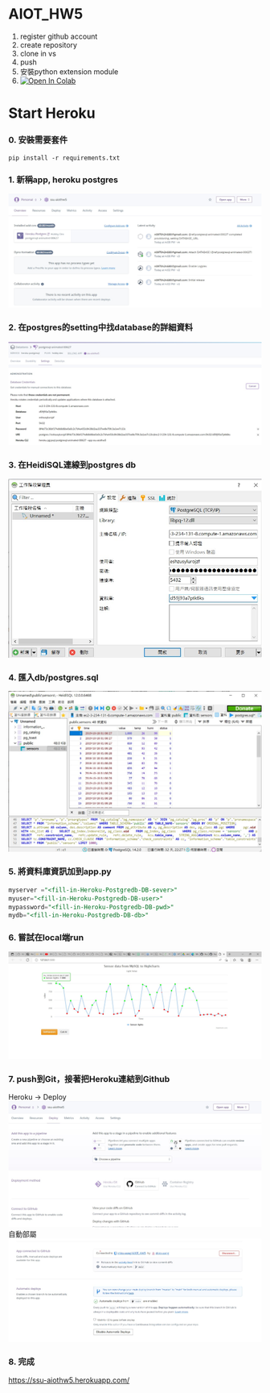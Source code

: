 # AIOT_HW5
1. register github account 
2. create repository
3. clone in vs
4. push
5. 安裝python extension module
6. [![Open In Colab](https://colab.research.google.com/assets/colab-badge.svg)](https://colab.research.google.com/github/googlecolab/colabtools/blob/master/notebooks/colab-github-demo.ipynb)

# Start Heroku
### 0. 安裝需要套件
```
pip install -r requirements.txt
```
### 1. 新稱app, heroku postgres
![](images/2022-06-04-161231.jpg)
### 2. 在postgres的setting中找database的詳細資料
![](images/2022-06-04-161806.jpg)
### 3. 在HeidiSQL連線到postgres db
![](images/2022-06-04-163058.jpg)
### 4. 匯入db/postgres.sql
![](./images/2022-06-04-164408.jpg)
### 5. 將資料庫資訊加到app.py
```sql
myserver ="<fill-in-Heroku-Postgredb-DB-sever>"
myuser="<fill-in-Heroku-Postgredb-DB-user>"
mypassword="<fill-in-Heroku-Postgredb-DB-pwd>"
mydb="<fill-in-Heroku-Postgredb-DB-db>"
```
### 6. 嘗試在local端run
![](images/2022-06-04-165918.jpg)
### 7. push到Git，接著把Heroku連結到Github
Heroku -> Deploy
![](images/2022-06-04-171601.jpg)
自動部屬
![](images/2022-06-04-171827.jpg)
### 8. 完成
https://ssu-aiothw5.herokuapp.com/
